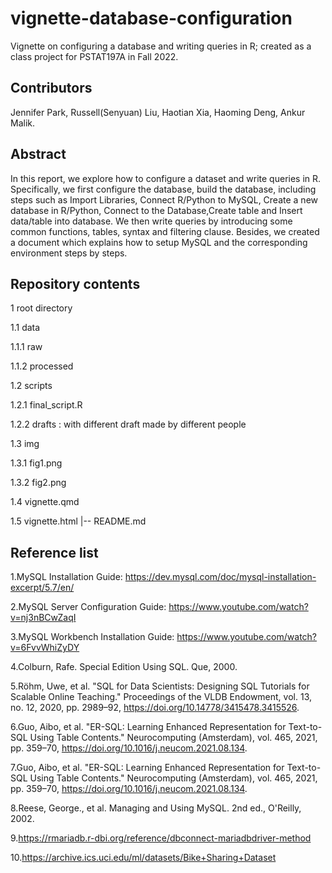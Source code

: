 # vignette-database-configuration
Vignette on configuring a database and writing queries in R; created as a class project for PSTAT197A in Fall 2022.
    
## Contributors
Jennifer Park, Russell(Senyuan) Liu, Haotian Xia, Haoming Deng, Ankur Malik.

## Abstract
In this report, we explore how to configure a dataset and write queries in R. Specifically, we first configure the database, build the database, including steps such as Import Libraries, Connect R/Python to MySQL, Create a new database in R/Python, Connect to the Database,Create table and Insert data/table into database. We then write queries by introducing some common functions, tables, syntax and filtering clause. Besides, we created a document which explains how to setup MySQL and the corresponding environment steps by steps.

## Repository contents
1 root directory

1.1 data

1.1.1 raw

1.1.2 processed

1.2 scripts

1.2.1 final_script.R

1.2.2 drafts : with different draft made by different people

1.3 img

1.3.1 fig1.png
 
1.3.2 fig2.png

1.4 vignette.qmd

1.5 vignette.html
|-- README.md

## Reference list
1.MySQL Installation Guide: https://dev.mysql.com/doc/mysql-installation-excerpt/5.7/en/

2.MySQL Server Configuration Guide: https://www.youtube.com/watch?v=nj3nBCwZaqI

3.MySQL Workbench Installation Guide: https://www.youtube.com/watch?v=6FvvWhiZyDY

4.Colburn, Rafe. Special Edition Using SQL. Que, 2000.

5.Röhm, Uwe, et al. "SQL for Data Scientists: Designing SQL Tutorials for Scalable Online Teaching." Proceedings of the VLDB Endowment, vol. 13, no. 12, 2020, pp. 2989–92, https://doi.org/10.14778/3415478.3415526.

6.Guo, Aibo, et al. "ER-SQL: Learning Enhanced Representation for Text-to-SQL Using Table Contents." Neurocomputing (Amsterdam), vol. 465, 2021, pp. 359–70, https://doi.org/10.1016/j.neucom.2021.08.134.

7.Guo, Aibo, et al. "ER-SQL: Learning Enhanced Representation for Text-to-SQL Using Table Contents." Neurocomputing (Amsterdam), vol. 465, 2021, pp. 359–70, https://doi.org/10.1016/j.neucom.2021.08.134.

8.Reese, George., et al. Managing and Using MySQL. 2nd ed., O'Reilly, 2002.

9.https://rmariadb.r-dbi.org/reference/dbconnect-mariadbdriver-method

10.https://archive.ics.uci.edu/ml/datasets/Bike+Sharing+Dataset

